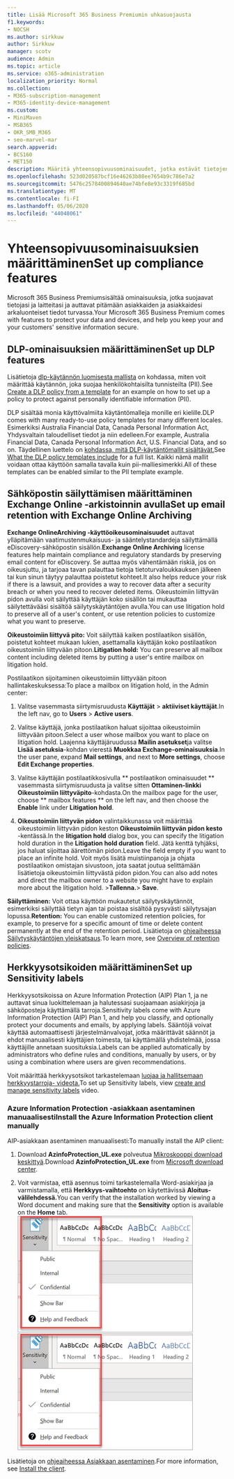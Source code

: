```yaml
---
title: Lisää Microsoft 365 Business Premiumin uhkasuojausta
f1.keywords:
- NOCSH
ms.author: sirkkuw
author: Sirkkuw
manager: scotv
audience: Admin
ms.topic: article
ms.service: o365-administration
localization_priority: Normal
ms.collection:
- M365-subscription-management
- M365-identity-device-management
ms.custom:
- MiniMaven
- MSB365
- OKR_SMB_M365
- seo-marvel-mar
search.appverid:
- BCS160
- MET150
description: Määritä yhteensopivuusominaisuudet, jotka estävät tietojen häviämisen ja auttavat pitämään asiakkaiden ja asiakkaidesi arkaluonteiset tiedot turvassa.
ms.openlocfilehash: 523d020587bcf16e46263b88ee7654b9c786e7a2
ms.sourcegitcommit: 5476c2578400894640ae74bfe8e93c3319f685bd
ms.translationtype: MT
ms.contentlocale: fi-FI
ms.lasthandoff: 05/06/2020
ms.locfileid: "44048061"
---
```

# <a name="set-up-compliance-features"></a><span data-ttu-id="2694c-103">Yhteensopivuusominaisuuksien määrittäminen</span><span class="sxs-lookup"><span data-stu-id="2694c-103">Set up compliance features</span></span>

<span data-ttu-id="2694c-104">Microsoft 365 Business Premiumsisältää ominaisuuksia, jotka suojaavat tietojasi ja laitteitasi ja auttavat pitämään asiakkaiden ja asiakkaidesi arkaluonteiset tiedot turvassa.</span><span class="sxs-lookup"><span data-stu-id="2694c-104">Your Microsoft 365 Business Premium comes with features to protect your data and devices, and help you keep your and your customers' sensitive information secure.</span></span>

## <a name="set-up-dlp-features"></a><span data-ttu-id="2694c-105">DLP-ominaisuuksien määrittäminen</span><span class="sxs-lookup"><span data-stu-id="2694c-105">Set up DLP features</span></span>

<span data-ttu-id="2694c-106">Lisätietoja [dlp-käytännön luomisesta mallista](https://support.office.com/article/59414438-99f5-488b-975c-5023f2254369) on kohdassa, miten voit määrittää käytännön, joka suojaa henkilökohtaisilta tunnisteilta (PII).</span><span class="sxs-lookup"><span data-stu-id="2694c-106">See [Create a DLP policy from a template](https://support.office.com/article/59414438-99f5-488b-975c-5023f2254369) for an example on how to set up a policy to protect against personally identifiable information (PII).</span></span> 
  
<span data-ttu-id="2694c-107">DLP sisältää monia käyttövalmiita käytäntömalleja monille eri kielille.</span><span class="sxs-lookup"><span data-stu-id="2694c-107">DLP comes with many ready-to-use policy templates for many different locales.</span></span> <span data-ttu-id="2694c-108">Esimerkiksi Australia Financial Data, Canada Personal Information Act, Yhdysvaltain taloudelliset tiedot ja niin edelleen.</span><span class="sxs-lookup"><span data-stu-id="2694c-108">For example, Australia Financial Data, Canada Personal Information Act, U.S. Financial Data, and so on.</span></span> <span data-ttu-id="2694c-109">Täydellinen luettelo on [kohdassa, mitä DLP-käytäntömallit sisältävät.](https://support.office.com/article/c2e588d3-8f4f-4937-a286-8c399f28953a)</span><span class="sxs-lookup"><span data-stu-id="2694c-109">See [What the DLP policy templates include](https://support.office.com/article/c2e588d3-8f4f-4937-a286-8c399f28953a) for a full list.</span></span> <span data-ttu-id="2694c-110">Kaikki nämä mallit voidaan ottaa käyttöön samalla tavalla kuin pii-malliesimerkki.</span><span class="sxs-lookup"><span data-stu-id="2694c-110">All of these templates can be enabled similar to the PII template example.</span></span> 
  
## <a name="set-up-email-retention-with-exchange-online-archiving"></a><span data-ttu-id="2694c-111">Sähköpostin säilyttämisen määrittäminen Exchange Online -arkistoinnin avulla</span><span class="sxs-lookup"><span data-stu-id="2694c-111">Set up email retention with Exchange Online Archiving</span></span>

 <span data-ttu-id="2694c-112">**Exchange OnlineArchiving -käyttöoikeusominaisuudet** auttavat ylläpitämään vaatimustenmukaisuus- ja sääntelystandardeja säilyttämällä eDiscovery-sähköpostin sisällön.</span><span class="sxs-lookup"><span data-stu-id="2694c-112">**Exchange Online Archiving** license features help maintain compliance and regulatory standards by preserving email content for eDiscovery.</span></span> <span data-ttu-id="2694c-113">Se auttaa myös vähentämään riskiä, jos on oikeusjuttu, ja tarjoaa tavan palauttaa tietoja tietoturvaloukkauksen jälkeen tai kun sinun täytyy palauttaa poistetut kohteet.</span><span class="sxs-lookup"><span data-stu-id="2694c-113">It also helps reduce your risk if there is a lawsuit, and provides a way to recover data after a security breach or when you need to recover deleted items.</span></span> <span data-ttu-id="2694c-114">Oikeustoimiin liittyvän pidon avulla voit säilyttää käyttäjän koko sisällön tai mukauttaa säilytettävääsi sisältöä säilytyskäytäntöjen avulla.</span><span class="sxs-lookup"><span data-stu-id="2694c-114">You can use litigation hold to preserve all of a user's content, or use retention policies to customize what you want to preserve.</span></span>
  
<span data-ttu-id="2694c-115">**Oikeustoimiin liittyvä pito:** Voit säilyttää kaiken postilaatikon sisällön, poistetut kohteet mukaan lukien, asettamalla käyttäjän koko postilaatikon oikeustoimiin liittyvään pitoon.</span><span class="sxs-lookup"><span data-stu-id="2694c-115">**Litigation hold:** You can preserve all mailbox content including deleted items by putting a user's entire mailbox on litigation hold.</span></span> 
    
<span data-ttu-id="2694c-116">Postilaatikon sijoitaminen oikeustoimiin liittyvään pitoon hallintakeskuksessa:</span><span class="sxs-lookup"><span data-stu-id="2694c-116">To place a mailbox on litigation hold, in the Admin center:</span></span>
    
1. <span data-ttu-id="2694c-117">Valitse vasemmasta siirtymisruudusta **Käyttäjät** \> **aktiiviset käyttäjät**.</span><span class="sxs-lookup"><span data-stu-id="2694c-117">In the left nav, go to **Users** \> **Active users**.</span></span>
    
2. <span data-ttu-id="2694c-118">Valitse käyttäjä, jonka postilaatikon haluat sijoittaa oikeustoimiin liittyvään pitoon.</span><span class="sxs-lookup"><span data-stu-id="2694c-118">Select a user whose mailbox you want to place on litigation hold.</span></span> <span data-ttu-id="2694c-119">Laajenna käyttäjäruudussa **Mailin asetukset**ja valitse **Lisää asetuksia**-kohdan vierestä **Muokkaa Exchange-ominaisuuksia**.</span><span class="sxs-lookup"><span data-stu-id="2694c-119">In the user pane, expand **Mail settings**, and next to **More settings**, choose **Edit Exchange properties**.</span></span>
    
3. <span data-ttu-id="2694c-120">Valitse käyttäjän postilaatikkosivulla \*\* postilaatikon ominaisuudet \*\* vasemmasta siirtymisruudusta ja valitse sitten **Ottaminen-linkki** **Oikeustoimiin liittyväpito**-kohdasta.</span><span class="sxs-lookup"><span data-stu-id="2694c-120">On the mailbox page for the user, choose \*\* mailbox features \*\* on the left nav, and then choose the **Enable** link under **Litigation hold**.</span></span>
    
4. <span data-ttu-id="2694c-121">**Oikeustoimiin liittyvän pidon** valintaikkunassa voit määrittää oikeustoimiin liittyvän pidon keston **Oikeustoimiin liittyvän pidon kesto** -kentässä.</span><span class="sxs-lookup"><span data-stu-id="2694c-121">In the **litigation hold** dialog box, you can specify the litigation hold duration in the **Litigation hold duration** field.</span></span> <span data-ttu-id="2694c-122">Jätä kenttä tyhjäksi, jos haluat sijoittaa äärettömän pidon.</span><span class="sxs-lookup"><span data-stu-id="2694c-122">Leave the field empty if you want to place an infinite hold.</span></span> <span data-ttu-id="2694c-123">Voit myös lisätä muistiinpanoja ja ohjata postilaatikon omistajan sivustoon, jota saatat joutua selittämään lisätietoja oikeustoimiin liittyvästä pidon pidon.</span><span class="sxs-lookup"><span data-stu-id="2694c-123">You can also add notes and direct the mailbox owner to a website you might have to explain more about the litigation hold.</span></span> <span data-ttu-id="2694c-124">\>**Tallenna.**</span><span class="sxs-lookup"><span data-stu-id="2694c-124">\> **Save**.</span></span>
    
<span data-ttu-id="2694c-125">**Säilyttäminen:** Voit ottaa käyttöön mukautetut säilytyskäytännöt, esimerkiksi säilyttää tietyn ajan tai poistaa sisältöä pysyvästi säilytysajan lopussa.</span><span class="sxs-lookup"><span data-stu-id="2694c-125">**Retention:** You can enable customized retention policies, for example, to preserve for a specific amount of time or delete content permanently at the end of the retention period.</span></span> <span data-ttu-id="2694c-126">Lisätietoja on [ohjeaiheessa Säilytyskäytäntöjen yleiskatsaus](https://docs.microsoft.com/microsoft-365/compliance/retention-policies).</span><span class="sxs-lookup"><span data-stu-id="2694c-126">To learn more, see [Overview of retention policies](https://docs.microsoft.com/microsoft-365/compliance/retention-policies).</span></span>

## <a name="set-up-sensitivity-labels"></a><span data-ttu-id="2694c-127">Herkkyysotsikoiden määrittäminen</span><span class="sxs-lookup"><span data-stu-id="2694c-127">Set up Sensitivity labels</span></span>

<span data-ttu-id="2694c-128">Herkkyysotsikoissa on Azure Information Protection (AIP) Plan 1, ja ne auttavat sinua luokittelemaan ja halutessasi suojaamaan asiakirjoja ja sähköposteja käyttämällä tarroja.</span><span class="sxs-lookup"><span data-stu-id="2694c-128">Sensitivity labels come with Azure Information Protection (AIP) Plan 1, and help you classify, and optionally protect your documents and emails, by applying labels.</span></span> <span data-ttu-id="2694c-129">Sääntöjä voivat käyttää automaattisesti järjestelmänvalvojat, jotka määrittävät säännöt ja ehdot manuaalisesti käyttäjien toimesta, tai käyttämällä yhdistelmää, jossa käyttäjille annetaan suosituksia.</span><span class="sxs-lookup"><span data-stu-id="2694c-129">Labels can be applied automatically by administrators who define rules and conditions, manually by users, or by using a combination where users are given recommendations.</span></span>

<span data-ttu-id="2694c-130">Voit määrittää herkkyysotsikot tarkastelemaan [luojaa ja hallitsemaan herkkyystarroja- videota.](https://support.office.com/article/2fb96b54-7dd2-4f0c-ac8d-170790d4b8b9)</span><span class="sxs-lookup"><span data-stu-id="2694c-130">To set up Sensitivity labels, view [create and manage sensitivity labels](https://support.office.com/article/2fb96b54-7dd2-4f0c-ac8d-170790d4b8b9) video.</span></span>



### <a name="install-the-azure-information-protection-client-manually"></a><span data-ttu-id="2694c-131">Azure Information Protection -asiakkaan asentaminen manuaalisesti</span><span class="sxs-lookup"><span data-stu-id="2694c-131">Install the Azure Information Protection client manually</span></span>

<span data-ttu-id="2694c-132">AIP-asiakkaan asentaminen manuaalisesti:</span><span class="sxs-lookup"><span data-stu-id="2694c-132">To manually install the AIP client:</span></span>

1. <span data-ttu-id="2694c-133">Download **AzinfoProtection_UL.exe** polveutua [Mikroskooppi download keskittyä](https://www.microsoft.com/download/details.aspx?id=53018).</span><span class="sxs-lookup"><span data-stu-id="2694c-133">Download **AzinfoProtection_UL.exe** from [Microsoft download center](https://www.microsoft.com/download/details.aspx?id=53018).</span></span>
 
2. <span data-ttu-id="2694c-134">Voit varmistaa, että asennus toimi tarkastelemalla Word-asiakirjaa ja varmistamalla, että **Herkkyys-vaihtoehto** on käytettävissä **Aloitus-välilehdessä.**</span><span class="sxs-lookup"><span data-stu-id="2694c-134">You can verify that the installation worked by viewing a Word document and making sure that the **Sensitivity** option is available on the **Home** tab.</span></span>
<br/><span data-ttu-id="2694c-135">![Word-asiakirjan Suojaus-välilehden avattava.](../media/word-sensitivity.png)</span><span class="sxs-lookup"><span data-stu-id="2694c-135">![Protection tab drop-down in a Word document.](../media/word-sensitivity.png)</span></span>

<span data-ttu-id="2694c-136">Lisätietoja on [ohjeaiheessa Asiakkaan asentaminen](https://docs.microsoft.com/azure/information-protection/infoprotect-tutorial-step3).</span><span class="sxs-lookup"><span data-stu-id="2694c-136">For more information, see [Install the client](https://docs.microsoft.com/azure/information-protection/infoprotect-tutorial-step3).</span></span>

